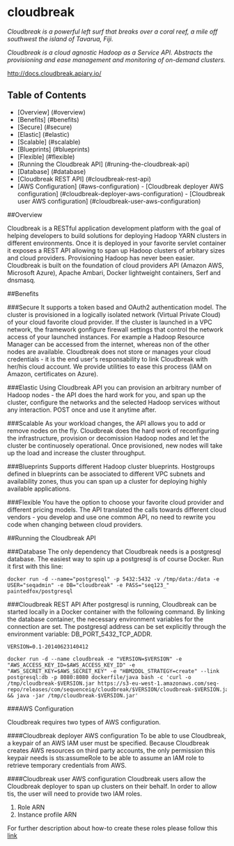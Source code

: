 cloudbreak
================

*Cloudbreak is a powerful left surf that breaks over a coral reef, a mile off southwest the island of Tavarua, Fiji.*

*Cloudbreak is a cloud agnostic Hadoop as a Service API. Abstracts the provisioning and ease management and monitoring of on-demand clusters.*

http://docs.cloudbreak.apiary.io/

## Table of Contents
  - [Overview] (#overview)
  - [Benefits] (#benefits) 
   - [Secure] (#secure)
   - [Elastic] (#elastic)
   - [Scalable] (#scalable)
   - [Blueprints] (#blueprints)
   - [Flexible] (#flexible)
  - [Running the Cloudbreak API] (#runing-the-cloudbreak-api)
   - [Database] (#database)
   - [Cloudbreak REST API] (#cloudbreak-rest-api)
   - [AWS Configuration] (#aws-configuration)
    - [Cloudbreak deployer AWS configuration] (#cloudbreak-deployer-aws-configuration)
    - [Cloudbreak user AWS configuration] (#cloudbreak-user-aws-configuration)
    
##Overview

Cloudbreak is a RESTful application development platform with the goal of helping developers to build solutions for deploying Hadoop YARN clusters in different environments. Once it is deployed in your favorite servlet container it exposes a REST API allowing to span up Hadoop clusters of arbitary sizes and cloud providers. Provisioning Hadoop has never been easier.
Cloudbreak is built on the foundation of cloud providers API (Amazon AWS, Microsoft Azure), Apache Ambari, Docker lightweight containers, Serf and dnsmasq. 


##Benefits

###Secure
It supports a token based and OAuth2 authentication model. The cluster is provisioned in a logically isolated network (Virtual Private Cloud) of your cloud favorite cloud provider.
If the cluster is launched in a VPC network, the framework gonfigure firewall settings that control the network access of your launched instances. For example a Hadoop Resource Manager can be accessed from the internet, whereas non of the other nodes are available.
Cloudbreak does not store or manages your cloud credentials - it is the end user's responsability to link Cloudbreak with her/his cloud account. We provide utilities to ease this process (IAM on Amazon, certificates on Azure).

###Elastic
Using Cloudbreak API you can provision an arbitrary number of Hadoop nodes - the API does the hard work for you, and span up the cluster, configure the networks and the selected Hadoop services without any interaction. 
POST once and use it anytime after.

###Scalable
As your workload changes, the API allows you to add or remove nodes on the fly. Cloudbreak does the hard work of reconfiguring the infrastructure, provision or decomission Hadoop nodes and let the cluster be continuosely operational. 
Once provisioned, new nodes will take up the load and increase the cluster throughput.

###Blueprints
Supports different Hadoop cluster blueprints. Hostgroups defined in blueprints can be associated to different VPC subnets and availability zones, thus you can span up a cluster for deploying highly available applications.

###Flexible
You have the option to choose your favorite cloud provider and different pricing models. The API translated the calls towards different cloud vendors - you develop and use one common API, no need to rewrite you code when changing between cloud providers.

##Running the Cloudbreak API

###Database
The only dependency that Cloudbreak needs is a postgresql database. The easiest way to spin up a postgresql is of course Docker. Run it first with this line:
```
docker run -d --name="postgresql" -p 5432:5432 -v /tmp/data:/data -e USER="seqadmin" -e DB="cloudbreak" -e PASS="seq123_" paintedfox/postgresql
```
###Cloudbreak REST API
After postgresql is running, Cloudbreak can be started locally in a Docker container with the following command. By linking the database container, the necessary environment variables for the connection are set. The postgresql address can be set explicitly through the environment variable: DB_PORT_5432_TCP_ADDR. 
```
VERSION=0.1-20140623140412

docker run -d --name cloudbreak -e "VERSION=$VERSION" -e "AWS_ACCESS_KEY_ID=$AWS_ACCESS_KEY_ID" -e "AWS_SECRET_KEY=$AWS_SECRET_KEY" -e "HBM2DDL_STRATEGY=create" --link postgresql:db -p 8080:8080 dockerfile/java bash -c 'curl -o /tmp/cloudbreak-$VERSION.jar https://s3-eu-west-1.amazonaws.com/seq-repo/releases/com/sequenceiq/cloudbreak/$VERSION/cloudbreak-$VERSION.jar && java -jar /tmp/cloudbreak-$VERSION.jar'
```
###AWS Configuration 

Cloudbreak requires two types of AWS configuration. 

####Cloudbreak deployer AWS configuration
To be able to use Cloudbreak, a keypair of an AWS IAM user must be specified. Because Cloudbreak creates AWS resources on third party accounts, the only permission this keypair needs is sts:assumeRole to be able to assume an IAM role to retrieve temporary credentials from AWS.

####Cloudbreak user AWS configuration
Cloudbreak users allow the Cloudbreak deployer to span up clusters on their behalf. In order to allow tis, the user will need to provide two IAM roles. 
  1. Role ARN
  2. Instance profile ARN

For further description about how-to create these roles please follow this [link](###)

